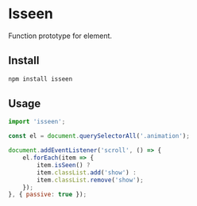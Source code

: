 # Isseen
Function prototype for element.

## Install
```sh
npm install isseen
```

## Usage
```js
import 'isseen';

const el = document.querySelectorAll('.animation');

document.addEventListener('scroll', () => {
    el.forEach(item => {
        item.isSeen() ?
        item.classList.add('show') :
        item.classList.remove('show');
    });
}, { passive: true });
